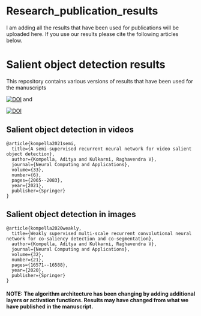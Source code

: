 # Research_publication_results
I am adding all the results that have been used for publications will be uploaded here. If you use our results please cite the following articles below. 

# Salient object detection results

This repository contains various versions of results that have been used for the manuscripts

[![DOI](https://zenodo.org/badge/doi/10.1007/s00521-020-05081-5.svg)](https://link.springer.com/article/10.1007/s00521-020-05081-5) and 

[![DOI](https://zenodo.org/badge/doi/10.1007/s00521-019-04265-y.svg)](https://link.springer.com/article/10.1007/s00521-019-04265-y)

## Salient object detection in videos
```
@article{kompella2021semi,
  title={A semi-supervised recurrent neural network for video salient object detection},
  author={Kompella, Aditya and Kulkarni, Raghavendra V},
  journal={Neural Computing and Applications},
  volume={33},
  number={6},
  pages={2065--2083},
  year={2021},
  publisher={Springer}
}

```
## Salient object detection in images

```
@article{kompella2020weakly,
  title={Weakly supervised multi-scale recurrent convolutional neural network for co-saliency detection and co-segmentation},
  author={Kompella, Aditya and Kulkarni, Raghavendra V},
  journal={Neural Computing and Applications},
  volume={32},
  number={21},
  pages={16571--16588},
  year={2020},
  publisher={Springer}
}

```
#### NOTE: The algorithm architecture has been changing by adding additional layers or activation functions. Results may have changed from what we have published in the manuscript. 
